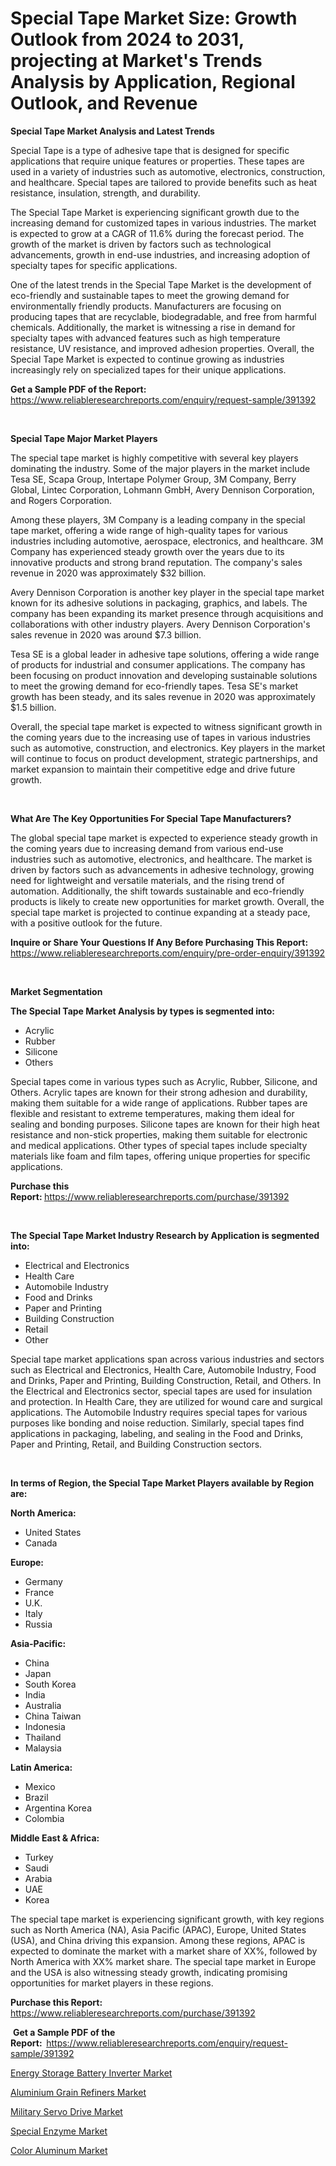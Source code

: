 <p><h1>Special Tape Market Size: Growth Outlook from 2024 to 2031, projecting at Market's Trends Analysis by Application, Regional Outlook, and Revenue</h1></p><p><strong>Special Tape Market Analysis and Latest Trends</strong></p>
<p><p>Special Tape is a type of adhesive tape that is designed for specific applications that require unique features or properties. These tapes are used in a variety of industries such as automotive, electronics, construction, and healthcare. Special tapes are tailored to provide benefits such as heat resistance, insulation, strength, and durability.</p><p>The Special Tape Market is experiencing significant growth due to the increasing demand for customized tapes in various industries. The market is expected to grow at a CAGR of 11.6% during the forecast period. The growth of the market is driven by factors such as technological advancements, growth in end-use industries, and increasing adoption of specialty tapes for specific applications.</p><p>One of the latest trends in the Special Tape Market is the development of eco-friendly and sustainable tapes to meet the growing demand for environmentally friendly products. Manufacturers are focusing on producing tapes that are recyclable, biodegradable, and free from harmful chemicals. Additionally, the market is witnessing a rise in demand for specialty tapes with advanced features such as high temperature resistance, UV resistance, and improved adhesion properties. Overall, the Special Tape Market is expected to continue growing as industries increasingly rely on specialized tapes for their unique applications.</p></p>
<p><strong>Get a Sample PDF of the Report:&nbsp;</strong> <a href="https://www.reliableresearchreports.com/enquiry/request-sample/391392">https://www.reliableresearchreports.com/enquiry/request-sample/391392</a></p>
<p>&nbsp;</p>
<p><strong>Special Tape Major Market Players</strong></p>
<p><p>The special tape market is highly competitive with several key players dominating the industry. Some of the major players in the market include Tesa SE, Scapa Group, Intertape Polymer Group, 3M Company, Berry Global, Lintec Corporation, Lohmann GmbH, Avery Dennison Corporation, and Rogers Corporation.</p><p>Among these players, 3M Company is a leading company in the special tape market, offering a wide range of high-quality tapes for various industries including automotive, aerospace, electronics, and healthcare. 3M Company has experienced steady growth over the years due to its innovative products and strong brand reputation. The company's sales revenue in 2020 was approximately $32 billion.</p><p>Avery Dennison Corporation is another key player in the special tape market known for its adhesive solutions in packaging, graphics, and labels. The company has been expanding its market presence through acquisitions and collaborations with other industry players. Avery Dennison Corporation's sales revenue in 2020 was around $7.3 billion.</p><p>Tesa SE is a global leader in adhesive tape solutions, offering a wide range of products for industrial and consumer applications. The company has been focusing on product innovation and developing sustainable solutions to meet the growing demand for eco-friendly tapes. Tesa SE's market growth has been steady, and its sales revenue in 2020 was approximately $1.5 billion.</p><p>Overall, the special tape market is expected to witness significant growth in the coming years due to the increasing use of tapes in various industries such as automotive, construction, and electronics. Key players in the market will continue to focus on product development, strategic partnerships, and market expansion to maintain their competitive edge and drive future growth.</p></p>
<p>&nbsp;</p>
<p><strong>What Are The Key Opportunities For Special Tape Manufacturers?</strong></p>
<p><p>The global special tape market is expected to experience steady growth in the coming years due to increasing demand from various end-use industries such as automotive, electronics, and healthcare. The market is driven by factors such as advancements in adhesive technology, growing need for lightweight and versatile materials, and the rising trend of automation. Additionally, the shift towards sustainable and eco-friendly products is likely to create new opportunities for market growth. Overall, the special tape market is projected to continue expanding at a steady pace, with a positive outlook for the future.</p></p>
<p><strong>Inquire or Share Your Questions If Any Before Purchasing This Report:</strong> <a href="https://www.reliableresearchreports.com/enquiry/pre-order-enquiry/391392">https://www.reliableresearchreports.com/enquiry/pre-order-enquiry/391392</a></p>
<p>&nbsp;</p>
<p><strong>Market Segmentation</strong></p>
<p><strong>The Special Tape Market Analysis by types is segmented into:</strong></p>
<p><ul><li>Acrylic</li><li>Rubber</li><li>Silicone</li><li>Others</li></ul></p>
<p><p>Special tapes come in various types such as Acrylic, Rubber, Silicone, and Others. Acrylic tapes are known for their strong adhesion and durability, making them suitable for a wide range of applications. Rubber tapes are flexible and resistant to extreme temperatures, making them ideal for sealing and bonding purposes. Silicone tapes are known for their high heat resistance and non-stick properties, making them suitable for electronic and medical applications. Other types of special tapes include specialty materials like foam and film tapes, offering unique properties for specific applications.</p></p>
<p><strong>Purchase this Report:&nbsp;</strong><a href="https://www.reliableresearchreports.com/purchase/391392">https://www.reliableresearchreports.com/purchase/391392</a></p>
<p>&nbsp;</p>
<p><strong>The Special Tape Market Industry Research by Application is segmented into:</strong></p>
<p><ul><li>Electrical and Electronics</li><li>Health Care</li><li>Automobile Industry</li><li>Food and Drinks</li><li>Paper and Printing</li><li>Building Construction</li><li>Retail</li><li>Other</li></ul></p>
<p><p>Special tape market applications span across various industries and sectors such as Electrical and Electronics, Health Care, Automobile Industry, Food and Drinks, Paper and Printing, Building Construction, Retail, and Others. In the Electrical and Electronics sector, special tapes are used for insulation and protection. In Health Care, they are utilized for wound care and surgical applications. The Automobile Industry requires special tapes for various purposes like bonding and noise reduction. Similarly, special tapes find applications in packaging, labeling, and sealing in the Food and Drinks, Paper and Printing, Retail, and Building Construction sectors.</p></p>
<p>&nbsp;</p>
<p><strong>In terms of Region, the Special Tape Market Players available by Region are:</strong></p>
<p>
    <p> <strong> North America: </strong>
        <ul>
            <li>United States</li>
            <li>Canada</li>
        </ul>
        </p> 
    <p> <strong> Europe: </strong>
        <ul>
            <li>Germany</li>
            <li>France</li>
            <li>U.K.</li>
            <li>Italy</li>
            <li>Russia</li>
        </ul>
        </p> 
    <p> <strong> Asia-Pacific: </strong>
        <ul>
            <li>China</li>
            <li>Japan</li>
            <li>South Korea</li>
            <li>India</li>
            <li>Australia</li>
            <li>China Taiwan</li>
            <li>Indonesia</li>
            <li>Thailand</li>
            <li>Malaysia</li>
        </ul>
        </p> 
    <p> <strong> Latin America: </strong>
        <ul>
            <li>Mexico</li>
            <li>Brazil</li>
            <li>Argentina Korea</li>
            <li>Colombia</li>
        </ul>
        </p> 
    <p> <strong> Middle East & Africa: </strong>
        <ul>
            <li>Turkey</li>
            <li>Saudi</li>
            <li>Arabia</li>
            <li>UAE</li>
            <li>Korea</li>
        </ul>
    </p>
    </p>
<p><p>The special tape market is experiencing significant growth, with key regions such as North America (NA), Asia Pacific (APAC), Europe, United States (USA), and China driving this expansion. Among these regions, APAC is expected to dominate the market with a market share of XX%, followed by North America with XX% market share. The special tape market in Europe and the USA is also witnessing steady growth, indicating promising opportunities for market players in these regions.</p></p>
<p><strong>Purchase this Report: </strong><a href="https://www.reliableresearchreports.com/purchase/391392">https://www.reliableresearchreports.com/purchase/391392</a></p>
<p>&nbsp;<strong>Get a Sample PDF of the Report:&nbsp;&nbsp;</strong><a href="https://www.reliableresearchreports.com/enquiry/request-sample/391392">https://www.reliableresearchreports.com/enquiry/request-sample/391392</a></p>
<p><strong></strong></p>
<p><p><a href="https://thundering-castanet-c65.notion.site/Energy-Storage-Battery-Inverter-Market-Size-Focuses-on-Market-Dynamics-In-Depth-Analysis-and-Future-a8a57f4c28ac4f62bd33b22c704e1d21">Energy Storage Battery Inverter Market</a></p><p><a href="https://github.com/mauripalmi/Market-Research-Report-List-2/blob/main/aluminium-grain-refiners-market.md">Aluminium Grain Refiners Market</a></p><p><a href="https://view.publitas.com/reportprime-1/military-servo-drive-market-centers-on-aspects-such-as-market-growth-market-share-market-opportunity-and-projected-forecasts-spanning-from-2024-to-2031/">Military Servo Drive Market</a></p><p><a href="https://github.com/nicoletavirag/Market-Research-Report-List-2/blob/main/special-enzyme-market.md">Special Enzyme Market</a></p><p><a href="https://view.publitas.com/reportprime-1/global-color-aluminum-market-size-and-market-trends-insights-and-projections-from-2024-to-2031/">Color Aluminum Market</a></p></p>